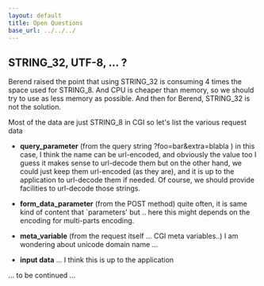 ```yaml
---
layout: default
title: Open Questions
base_url: ../../../
---
```

## STRING_32, UTF-8, ... ? ##
Berend raised the point that using STRING_32 is consuming 4 times the space used for STRING_8.
And CPU is cheaper than memory, so we should try to use as less memory as possible.
And then for Berend, STRING_32 is not the solution.

Most of the data are just STRING_8 in CGI
so let's list the various request data

- **query_parameter** (from the query string  ?foo=bar&extra=blabla )
   in this case, I think the name can be url-encoded, and obviously the value too
   I guess it makes sense to url-decode them
   but on the other hand, we could just keep them url-encoded (as they are), and it is up to the application to url-decode them if needed.
   Of course, we should provide facilities to url-decode those strings.

- **form_data_parameter** (from the POST method)
   quite often, it is same kind of content that `parameters' 
   but .. here this might depends on the encoding for multi-parts encoding.

- **meta_variable** (from the request itself ... CGI meta variables..)
   I am wondering about unicode domain name ... 

- **input data** ... 
   I think this is up to the application

... to be continued ...
